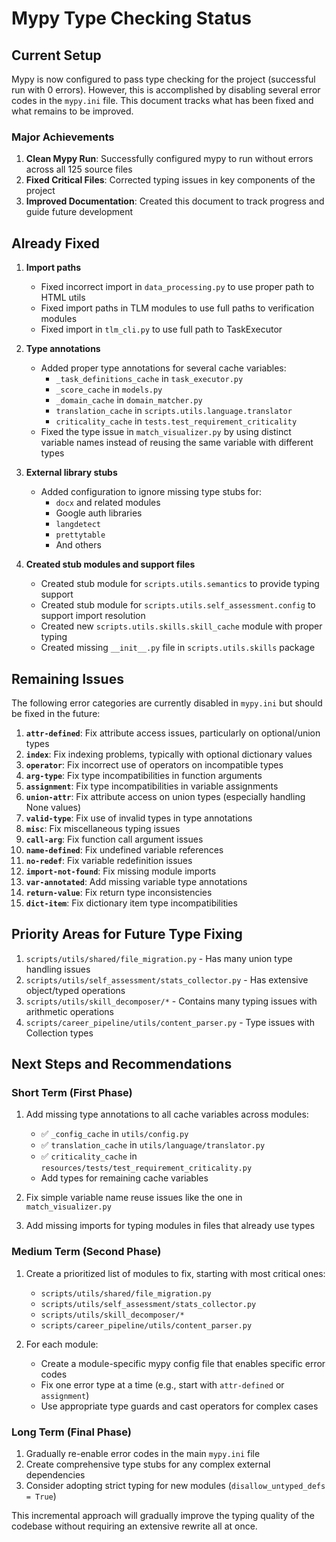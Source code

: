 # Mypy Type Checking Status

## Current Setup

Mypy is now configured to pass type checking for the project (successful run with 0 errors). However, this is accomplished by disabling several error codes in the `mypy.ini` file. This document tracks what has been fixed and what remains to be improved.

### Major Achievements

1. **Clean Mypy Run**: Successfully configured mypy to run without errors across all 125 source files
2. **Fixed Critical Files**: Corrected typing issues in key components of the project
3. **Improved Documentation**: Created this document to track progress and guide future development

## Already Fixed

1. **Import paths**
   - Fixed incorrect import in `data_processing.py` to use proper path to HTML utils
   - Fixed import paths in TLM modules to use full paths to verification modules
   - Fixed import in `tlm_cli.py` to use full path to TaskExecutor

2. **Type annotations**
   - Added proper type annotations for several cache variables:
     - `_task_definitions_cache` in `task_executor.py`
     - `_score_cache` in `models.py`
     - `_domain_cache` in `domain_matcher.py`
     - `translation_cache` in `scripts.utils.language.translator`
     - `criticality_cache` in `tests.test_requirement_criticality`
   - Fixed the type issue in `match_visualizer.py` by using distinct variable names instead of reusing the same variable with different types

3. **External library stubs**
   - Added configuration to ignore missing type stubs for:
     - `docx` and related modules
     - Google auth libraries
     - `langdetect`
     - `prettytable`
     - And others

4. **Created stub modules and support files**
   - Created stub module for `scripts.utils.semantics` to provide typing support
   - Created stub module for `scripts.utils.self_assessment.config` to support import resolution
   - Created new `scripts.utils.skills.skill_cache` module with proper typing
   - Created missing `__init__.py` file in `scripts.utils.skills` package

## Remaining Issues

The following error categories are currently disabled in `mypy.ini` but should be fixed in the future:

1. **`attr-defined`**: Fix attribute access issues, particularly on optional/union types
2. **`index`**: Fix indexing problems, typically with optional dictionary values
3. **`operator`**: Fix incorrect use of operators on incompatible types
4. **`arg-type`**: Fix type incompatibilities in function arguments
5. **`assignment`**: Fix type incompatibilities in variable assignments
6. **`union-attr`**: Fix attribute access on union types (especially handling None values)
7. **`valid-type`**: Fix use of invalid types in type annotations
8. **`misc`**: Fix miscellaneous typing issues
9. **`call-arg`**: Fix function call argument issues
10. **`name-defined`**: Fix undefined variable references
11. **`no-redef`**: Fix variable redefinition issues
12. **`import-not-found`**: Fix missing module imports
13. **`var-annotated`**: Add missing variable type annotations
14. **`return-value`**: Fix return type inconsistencies
15. **`dict-item`**: Fix dictionary item type incompatibilities

## Priority Areas for Future Type Fixing

1. `scripts/utils/shared/file_migration.py` - Has many union type handling issues
2. `scripts/utils/self_assessment/stats_collector.py` - Has extensive object/typed operations
3. `scripts/utils/skill_decomposer/*` - Contains many typing issues with arithmetic operations
4. `scripts/career_pipeline/utils/content_parser.py` - Type issues with Collection types

## Next Steps and Recommendations

### Short Term (First Phase)
1. Add missing type annotations to all cache variables across modules:
   - ✅ `_config_cache` in `utils/config.py`
   - ✅ `translation_cache` in `utils/language/translator.py`
   - ✅ `criticality_cache` in `resources/tests/test_requirement_criticality.py`
   - Add types for remaining cache variables

2. Fix simple variable name reuse issues like the one in `match_visualizer.py`

3. Add missing imports for typing modules in files that already use types

### Medium Term (Second Phase) 
1. Create a prioritized list of modules to fix, starting with most critical ones:
   - `scripts/utils/shared/file_migration.py`
   - `scripts/utils/self_assessment/stats_collector.py`
   - `scripts/utils/skill_decomposer/*`
   - `scripts/career_pipeline/utils/content_parser.py`

2. For each module:
   - Create a module-specific mypy config file that enables specific error codes
   - Fix one error type at a time (e.g., start with `attr-defined` or `assignment`)
   - Use appropriate type guards and cast operators for complex cases

### Long Term (Final Phase)
1. Gradually re-enable error codes in the main `mypy.ini` file
2. Create comprehensive type stubs for any complex external dependencies
3. Consider adopting strict typing for new modules (`disallow_untyped_defs = True`)

This incremental approach will gradually improve the typing quality of the codebase without requiring an extensive rewrite all at once.

